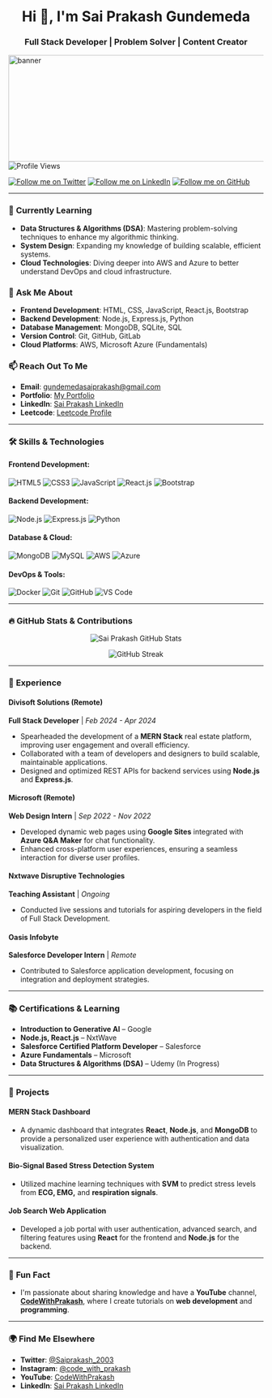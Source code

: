 <h1 align="center">Hi 👋, I'm Sai Prakash Gundemeda</h1>
<h3 align="center">Full Stack Developer | Problem Solver | Content Creator</h3>

<img align="right" width="200%" height="210px" alt="banner" src="https://user-images.githubusercontent.com/74038190/241765440-80728820-e06b-4f96-9c9e-9df46f0cc0a5.gif"/>

<p align="left">
  <img src="https://komarev.com/ghpvc/?username=saiprakashgundemeda&label=Profile%20views&color=0e75b6&style=flat" alt="Profile Views" />
</p>

<p align="left"> 
  <a href="https://twitter.com/saiprakash_2003" target="blank"><img src="https://img.shields.io/twitter/follow/saiprakash_2003?logo=twitter&style=for-the-badge" alt="Follow me on Twitter" /></a>
  <a href="https://www.linkedin.com/in/saiprakashgundemeda/" target="blank"><img src="https://img.shields.io/badge/LinkedIn-Sai%20Prakash-blue?style=for-the-badge&logo=linkedin" alt="Follow me on LinkedIn" /></a>
  <a href="https://github.com/Saiprakashgundemeda" target="blank"><img src="https://img.shields.io/badge/GitHub-Sai%20Prakash-black?style=for-the-badge&logo=github" alt="Follow me on GitHub" /></a>
</p>

---

### 🌱 **Currently Learning**
- **Data Structures & Algorithms (DSA)**: Mastering problem-solving techniques to enhance my algorithmic thinking.
- **System Design**: Expanding my knowledge of building scalable, efficient systems.
- **Cloud Technologies**: Diving deeper into AWS and Azure to better understand DevOps and cloud infrastructure.

### 💬 **Ask Me About**
- **Frontend Development**: HTML, CSS, JavaScript, React.js, Bootstrap
- **Backend Development**: Node.js, Express.js, Python
- **Database Management**: MongoDB, SQLite, SQL
- **Version Control**: Git, GitHub, GitLab
- **Cloud Platforms**: AWS, Microsoft Azure (Fundamentals)

### 📫 **Reach Out To Me**
- **Email**: [gundemedasaiprakash@gmail.com](mailto:gundemedasaiprakash@gmail.com)
- **Portfolio**: [My Portfolio](https://portsaiprakash.ccbp.tech/)
- **LinkedIn**: [Sai Prakash LinkedIn](https://www.linkedin.com/in/saiprakashgundemeda/)
- **Leetcode**: [Leetcode Profile](https://leetcode.com/u/saiprakashgundemeda/)

---

### 🛠️ **Skills & Technologies**
#### **Frontend Development**:
  <p align="left">
    <img src="https://img.shields.io/badge/HTML5-E34F26?style=flat&logo=html5&logoColor=white" alt="HTML5"/>
    <img src="https://img.shields.io/badge/CSS3-1572B6?style=flat&logo=css3&logoColor=white" alt="CSS3"/>
    <img src="https://img.shields.io/badge/JavaScript-eed718?style=flat&logo=javascript&logoColor=ffffff" alt="JavaScript"/>
    <img src="https://img.shields.io/badge/React-000000?style=flat&logo=react&logoColor=00c8ff" alt="React.js"/>
    <img src="https://img.shields.io/badge/Bootstrap-563D7C?style=flat&logo=bootstrap&logoColor=white" alt="Bootstrap"/>
  </p>

#### **Backend Development**:
  <p align="left">
    <img src="https://img.shields.io/badge/Node.js-3C873A?style=flat&logo=Node.js&logoColor=white" alt="Node.js"/>
    <img src="https://img.shields.io/badge/Express-787878?style=flat&logo=express&logoColor=white" alt="Express.js"/>
    <img src="https://img.shields.io/badge/Python-black?style=flat&logo=python&logoColor=white" alt="Python"/>
  </p>

#### **Database & Cloud**:
  <p align="left">
    <img src="https://img.shields.io/badge/MongoDB-47A248?style=flat&logo=mongodb&logoColor=white" alt="MongoDB"/>
    <img src="https://img.shields.io/badge/MySQL-4479A1?style=flat&logo=mysql&logoColor=white" alt="MySQL"/>
    <img src="https://img.shields.io/badge/AWS-232F3E?style=flat&logo=amazonaws&logoColor=white" alt="AWS"/>
    <img src="https://img.shields.io/badge/Azure-0089D6?style=flat&logo=microsoftazure&logoColor=white" alt="Azure"/>
  </p>

#### **DevOps & Tools**:
  <p align="left">
    <img src="https://img.shields.io/badge/Docker-2496ED?style=flat&logo=docker&logoColor=white" alt="Docker"/>
    <img src="https://img.shields.io/badge/Git-F1502F?style=flat&logo=git&logoColor=white" alt="Git"/>
    <img src="https://img.shields.io/badge/GitHub-000000?style=flat&logo=github&logoColor=white" alt="GitHub"/>
    <img src="https://img.shields.io/badge/Visual_Studio_Code-007ACC?style=flat&logo=visualstudiocode&logoColor=white" alt="VS Code"/>
  </p>

---

### 🔥 **GitHub Stats & Contributions**
<p align="center">
  <img src="https://github-readme-stats.vercel.app/api?username=saiprakashgundemeda&show_icons=true&count_private=true&theme=radical" alt="Sai Prakash GitHub Stats" />
</p>

<p align="center">
  <img src="https://github-readme-streak-stats.herokuapp.com/?user=saiprakashgundemeda&theme=radical" alt="GitHub Streak" />
</p>

---

### 📄 **Experience**

#### **Divisoft Solutions** (Remote)  
**Full Stack Developer** | *Feb 2024 - Apr 2024*  
- Spearheaded the development of a **MERN Stack** real estate platform, improving user engagement and overall efficiency.
- Collaborated with a team of developers and designers to build scalable, maintainable applications.
- Designed and optimized REST APIs for backend services using **Node.js** and **Express.js**.

#### **Microsoft** (Remote)  
**Web Design Intern** | *Sep 2022 - Nov 2022*  
- Developed dynamic web pages using **Google Sites** integrated with **Azure Q&A Maker** for chat functionality.
- Enhanced cross-platform user experiences, ensuring a seamless interaction for diverse user profiles.

#### **Nxtwave Disruptive Technologies**  
**Teaching Assistant** | *Ongoing*  
- Conducted live sessions and tutorials for aspiring developers in the field of Full Stack Development.

#### **Oasis Infobyte**  
**Salesforce Developer Intern** | *Remote*  
- Contributed to Salesforce application development, focusing on integration and deployment strategies.

---

### 📚 **Certifications & Learning**
- **Introduction to Generative AI** – Google
- **Node.js, React.js** – NxtWave
- **Salesforce Certified Platform Developer** – Salesforce
- **Azure Fundamentals** – Microsoft
- **Data Structures & Algorithms (DSA)** – Udemy (In Progress)

---

### 📝 **Projects**

#### **MERN Stack Dashboard**  
- A dynamic dashboard that integrates **React**, **Node.js**, and **MongoDB** to provide a personalized user experience with authentication and data visualization.

#### **Bio-Signal Based Stress Detection System**  
- Utilized machine learning techniques with **SVM** to predict stress levels from **ECG, EMG,** and **respiration signals**.

#### **Job Search Web Application**  
- Developed a job portal with user authentication, advanced search, and filtering features using **React** for the frontend and **Node.js** for the backend.

---

### 🎯 **Fun Fact**
- I'm passionate about sharing knowledge and have a **YouTube** channel, **[CodeWithPrakash](https://www.youtube.com/@codewithprakash/videos)**, where I create tutorials on **web development** and **programming**.

---

### 🌍 **Find Me Elsewhere**
- **Twitter**: [@Saiprakash_2003](https://twitter.com/Saiprakash_2003)
- **Instagram**: [@code_with_prakash](https://www.instagram.com/code_with_prakash/)
- **YouTube**: [CodeWithPrakash](https://www.youtube.com/@codewithprakash/videos)
- **LinkedIn**: [Sai Prakash LinkedIn](https://www.linkedin.com/in/saiprakashgundemeda/)

